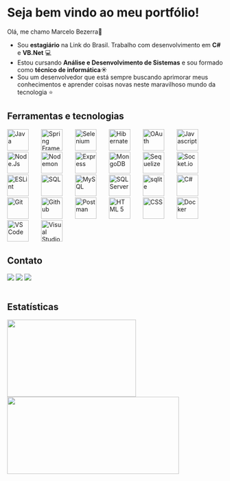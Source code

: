 # Seja bem vindo ao meu portfólio! 
Olá, me chamo Marcelo Bezerra🌹

- Sou **estagiário** na Link do Brasil. Trabalho com desenvolvimento em **C#** e **VB.Net** 💻
- Estou cursando **Análise e Desenvolvimento de Sistemas** e sou formado como **técnico de informática**☀️ <br>
- Sou um desenvolvedor que está sempre buscando aprimorar meus conhecimentos
e aprender coisas novas neste maravilhoso mundo da tecnologia ⭐


## Ferramentas e tecnologias
<p>
<img src="https://cdn.jsdelivr.net/gh/devicons/devicon@latest/icons/java/java-original.svg" width=50; style="margin-right: 25px" title="Java"/>
<img src="https://cdn.jsdelivr.net/gh/devicons/devicon@latest/icons/spring/spring-original.svg" width=50; style="margin-right: 25px" title="Spring Framework" />
<img src="https://cdn.jsdelivr.net/gh/devicons/devicon@latest/icons/selenium/selenium-original.svg" width=50; style="margin-right: 25px" title="Selenium"/>
<img src="https://cdn.jsdelivr.net/gh/devicons/devicon@latest/icons/hibernate/hibernate-original.svg" width=50; style="margin-right: 25px" title="Hibernate" />
<img src="https://cdn.jsdelivr.net/gh/devicons/devicon@latest/icons/oauth/oauth-original.svg" width=50; style="margin-right: 25px" title="OAuth" />
<img src="https://cdn.jsdelivr.net/gh/devicons/devicon@latest/icons/javascript/javascript-original.svg" width=50; style="margin-right: 25px" title="Javascript"/>
<img src="https://cdn.jsdelivr.net/gh/devicons/devicon@latest/icons/nodejs/nodejs-original-wordmark.svg" width=50; style="margin-right: 25px" title="Node.Js"/>
<img src="https://cdn.jsdelivr.net/gh/devicons/devicon@latest/icons/nodemon/nodemon-original.svg" width=50; style="margin-right: 25px" title="Nodemon"/>
<img src="https://cdn.jsdelivr.net/gh/devicons/devicon@latest/icons/express/express-original.svg" width=50; style="margin-right: 25px" title="Express"/>
<img src="https://cdn.jsdelivr.net/gh/devicons/devicon@latest/icons/mongodb/mongodb-original-wordmark.svg" width=50; style="margin-right: 25px" title="MongoDB"/>
<img src="https://cdn.jsdelivr.net/gh/devicons/devicon@latest/icons/sequelize/sequelize-original.svg" width=50; style="margin-right: 25px" title="Sequelize"/>
<img src="https://cdn.jsdelivr.net/gh/devicons/devicon@latest/icons/socketio/socketio-original-wordmark.svg" width=50; style="margin-right: 25px" title="Socket.io"/>
<img src="https://cdn.jsdelivr.net/gh/devicons/devicon@latest/icons/eslint/eslint-original-wordmark.svg" width=50; style="margin-right: 25px" title="ESLint"/>
<img src="https://cdn.jsdelivr.net/gh/devicons/devicon@latest/icons/sqldeveloper/sqldeveloper-original.svg" width=50; style="margin-right: 25px" title="SQL" />
<img src="https://cdn.jsdelivr.net/gh/devicons/devicon@latest/icons/mysql/mysql-original-wordmark.svg" width=50; style="margin-right: 25px" title="MySQL"/>
<img src="https://cdn.jsdelivr.net/gh/devicons/devicon@latest/icons/microsoftsqlserver/microsoftsqlserver-original-wordmark.svg" width=50; style="margin-right: 25px" title="SQL Server"/>
<img src="https://cdn.jsdelivr.net/gh/devicons/devicon@latest/icons/sqlite/sqlite-original.svg" width=50; style="margin-right: 25px" title="sqlite"/>
<img src="https://cdn.jsdelivr.net/gh/devicons/devicon@latest/icons/csharp/csharp-original.svg" width=50; style="margin-right: 25px" title="C#"/>
<img src="https://cdn.jsdelivr.net/gh/devicons/devicon@latest/icons/git/git-original.svg" width=50; style="margin-right: 25px" title="Git" />
<img src="https://cdn.jsdelivr.net/gh/devicons/devicon@latest/icons/github/github-original.svg" width=50; style="margin-right: 25px" title="Github"/>
<img src="https://cdn.jsdelivr.net/gh/devicons/devicon@latest/icons/postman/postman-original.svg" width=50; style="margin-right: 25px" title="Postman" />
<img src="https://cdn.jsdelivr.net/gh/devicons/devicon@latest/icons/html5/html5-original-wordmark.svg"width=50; style="margin-right: 25px" title="HTML 5"/>
<img src="https://cdn.jsdelivr.net/gh/devicons/devicon@latest/icons/css3/css3-original-wordmark.svg" width=50; style="margin-right: 25px" title="CSS"/>
<img src="https://cdn.jsdelivr.net/gh/devicons/devicon@latest/icons/docker/docker-plain-wordmark.svg" width=50; style="margin-right: 25px" title="Docker"/>
<img src="https://cdn.jsdelivr.net/gh/devicons/devicon@latest/icons/vscode/vscode-original.svg" width=50; style="margin-right: 25px" title="VS Code"/>
<img src="https://cdn.jsdelivr.net/gh/devicons/devicon@latest/icons/visualstudio/visualstudio-original.svg" width=50; style="margin-right: 25px" title="Visual Studio"/>          
</p>

## Contato

<div> 
<a href="https://www.instagram.com/marcelo_bezz/" target="_blank"><img loading="lazy" src="https://img.shields.io/badge/-Instagram-%23E4405F?style=for-the-badge&logo=instagram&logoColor=white" target="_blank"></a>
<a href="mailto:mdbezerra16@gmail.com"><img loading="lazy" src="https://img.shields.io/badge/Gmail-D14836?style=for-the-badge&logo=gmail&logoColor=white" target="_blank"></a>
<a href="https://www.linkedin.com/in/marcelo-bezerra-14274a314/" target="_blank"><img loading="lazy" src="https://img.shields.io/badge/-LinkedIn-%230077B5?style=for-the-badge&logo=linkedin&logoColor=white" target="_blank"></a>   
</div>
<br>

## Estatísticas
<div>
<a href="https://github.com/MarceloBezz">
<img loading="lazy" height="180em" src="https://github-readme-stats.vercel.app/api/top-langs/?username=MarceloBezz&layout=compact&langs_count=7&theme=dracula" width=300/>
<img loading="lazy" height="180em" src="https://github-readme-stats.vercel.app/api?username=MarceloBezz&show_icons=true&theme=dracula&include_all_commits=true&count_private=true" width=400/>
</div>
